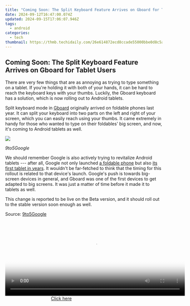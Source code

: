 ```yaml
---
title: "Coming Soon: The Split Keyboard Feature Arrives on Gboard for Tablet Users"
date: 2024-09-12T16:47:00.074Z
updated: 2024-09-15T17:06:07.946Z
tags:
  - android
categories:
  - tech
thumbnail: https://thmb.techidaily.com/26e614872ecd8ccade55000bbe0d8c5a49a0a5f94df04c327a143f8799409248.jpg
---
```


## Coming Soon: The Split Keyboard Feature Arrives on Gboard for Tablet Users

There are very few things that are as annoying as trying to type something on a tablet. If you're holding it with both of your hands, it can be hard to reach the keyboard keys with your thumbs. Luckily, the Gboard keyboard has a solution, which is now rolling out to Android tablets.

 Split keyboard mode in [Gboard](https://www.anrdoezrs.net/links/3607085/type/dlg/sid/UUhtgUeUpU201756/https://play.google.com/store/apps/details?id=com.google.android.inputmethod.latin) originally arrived on foldable phones last year. It can split your keyboard into two parts on the left and right of your screen, which you can easily reach using your thumbs. It came extremely in handy for those who wanted to type on their foldables' big screen, and now, it's coming to Android tablets as well.

![](https://static1.howtogeekimages.com/wordpress/wp-content/uploads/2023/05/Gboard-Split-Keyb-1.jpg) 

_9to5Google_

 We should remember Google is also actively trying to revitalize Android tablets --- after all, Google not only launched [a foldable phone](https://some-skills.techidaily.com/the-ultimate-insight-into-dji-inspire-2-for-2024/) but also [its first tablet in years](https://youtube-help.techidaily.com/in-2024-navigating-the-shadows-an-overview-of-youtubes-unlisted-videos/). It wouldn't be far-fetched to think that the timing for this rollout is related to that device's launch. Google's push is towards big-screen devices in general, and Gboard was one of the first devices to get adapted to big screens. It was just a matter of time before it made it to tablets as well.

 This change is reported to be live on the Beta version, and it should roll out to the stable version soon enough as well.

 Source: [9to5Google](https://9to5google.com/2023/05/14/gboard-split-keyboard-tablets/)

<ins class="adsbygoogle"
     style="display:block"
     data-ad-format="autorelaxed"
     data-ad-client="ca-pub-7571918770474297"
     data-ad-slot="1223367746"></ins>

<ins class="adsbygoogle"
     style="display:block"
     data-ad-client="ca-pub-7571918770474297"
     data-ad-slot="8358498916"
     data-ad-format="auto"
     data-full-width-responsive="true"></ins>



<!-- affiliate ads begin -->
<span id="1983573">
					<video width="576" height="240" style="cursor:pointer"
           poster="//a.impactradius-go.com/display-clicktoplayimage/1983573.png"
           onclick="if(!this.playClicked){this.play();this.setAttribute('controls',true);this.playClicked=true;}">
	   <source src="//a.impactradius-go.com/display-ad/22993-1983573">
	   <img src="//a.impactradius-go.com/display-clicktoplayimage/1983573.png" style="border: none; height: 100%; width: 100%; object-fit: contain">
	</video>
	<div style="width:360px;text-align:center"><a href="javascript:window.open(decodeURIComponent('https%3A%2F%2Fhomestyler.sjv.io%2Fc%2F5597632%2F1983573%2F22993'), '_blank');void(0);">Click here</a></div>
</span>
<img height="0" width="0" src="https://imp.pxf.io/i/5597632/1983573/22993" style="position:absolute;visibility:hidden;" border="0" />
<!-- affiliate ads end -->

